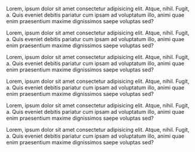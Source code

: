 Lorem, ipsum dolor sit amet consectetur adipisicing elit. Atque, nihil. Fugit, a. Quis eveniet debitis pariatur cum ipsam ad voluptatum illo, animi quae enim praesentium maxime dignissimos saepe voluptas sed?

Lorem, ipsum dolor sit amet consectetur adipisicing elit. Atque, nihil. Fugit, a. Quis eveniet debitis pariatur cum ipsam ad voluptatum illo, animi quae enim praesentium maxime dignissimos saepe voluptas sed?

Lorem, ipsum dolor sit amet consectetur adipisicing elit. Atque, nihil. Fugit, a. Quis eveniet debitis pariatur cum ipsam ad voluptatum illo, animi quae enim praesentium maxime dignissimos saepe voluptas sed?

Lorem, ipsum dolor sit amet consectetur adipisicing elit. Atque, nihil. Fugit, a. Quis eveniet debitis pariatur cum ipsam ad voluptatum illo, animi quae enim praesentium maxime dignissimos saepe voluptas sed?

Lorem, ipsum dolor sit amet consectetur adipisicing elit. Atque, nihil. Fugit, a. Quis eveniet debitis pariatur cum ipsam ad voluptatum illo, animi quae enim praesentium maxime dignissimos saepe voluptas sed?

Lorem, ipsum dolor sit amet consectetur adipisicing elit. Atque, nihil. Fugit, a. Quis eveniet debitis pariatur cum ipsam ad voluptatum illo, animi quae enim praesentium maxime dignissimos saepe voluptas sed?